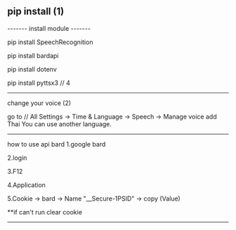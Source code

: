 pip install
(1)
-------------------------------
-------  install module  -------

pip install SpeechRecognition

pip install bardapi

pip install dotenv

pip install pyttsx3 // 4 

-------------------------------

change your voice
(2)

 go to // All Settings -> Time & Language -> Speech
  -> Manage voice add Thai
You can use another language.

-------------------------------

how to use api bard
1.google bard

2.login

3.F12

4.Application

5.Cookie -> bard -> Name "__Secure-1PSID" -> copy (Value)

**if can't run clear cookie

-------------------------------

